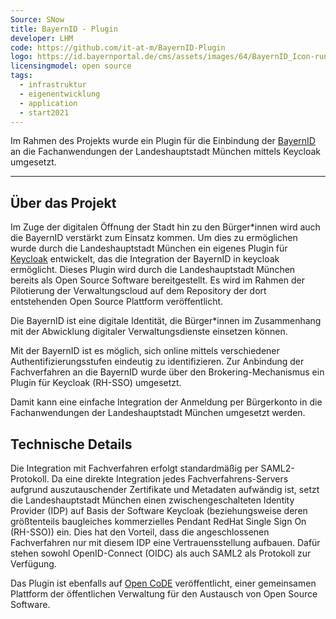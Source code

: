 ```yaml
---
Source: SNow
title: BayernID - Plugin
developer: LHM
code: https://github.com/it-at-m/BayernID-Plugin
logo: https://id.bayernportal.de/cms/assets/images/64/BayernID_Icon-rund.625c9ab7.svg
licensingmodel: open source
tags:
  - infrastruktur
  - eigenentwicklung
  - application
  - start2021
---
```


Im Rahmen des Projekts wurde ein Plugin für die Einbindung der [BayernID](https://id.bayernportal.de/de/) an die Fachanwendungen der Landeshauptstadt München mittels Keycloak umgesetzt.

---

## Über das Projekt

Im Zuge der digitalen Öffnung der Stadt hin zu den Bürger\*innen wird auch die BayernID verstärkt zum Einsatz kommen. Um dies zu ermöglichen wurde durch die Landeshauptstadt München ein eigenes Plugin für [Keycloak](keycloak) entwickelt, das die Integration der BayernID in keycloak ermöglicht. Dieses Plugin wird durch die Landeshauptstadt München bereits als Open Source Software bereitgestellt. Es wird im Rahmen der Pilotierung der Verwaltungscloud auf dem Repository der dort entstehenden Open Source Plattform veröffentlicht.

Die BayernID ist eine digitale Identität, die Bürger\*innen im Zusammenhang mit der Abwicklung digitaler Verwaltungsdienste einsetzen können.

Mit der BayernID ist es möglich, sich online mittels verschiedener Authentifizierungsstufen eindeutig zu identifizieren. Zur Anbindung der Fachverfahren an die BayernID wurde über den Brokering-Mechanismus ein Plugin für Keycloak (RH-SSO) umgesetzt.

Damit kann eine einfache Integration der Anmeldung per Bürgerkonto in die Fachanwendungen der Landeshauptstadt München umgesetzt werden.

## Technische Details

Die Integration mit Fachverfahren erfolgt standardmäßig per SAML2-Protokoll. Da eine direkte Integration jedes Fachverfahrens-Servers aufgrund auszutauschender Zertifikate und Metadaten aufwändig ist, setzt die Landeshauptstadt München einen zwischengeschalteten Identity Provider (IDP) auf Basis der Software Keycloak (beziehungsweise deren größtenteils baugleiches kommerzielles Pendant RedHat Single Sign On (RH-SSO)) ein. Dies hat den Vorteil, dass die angeschlossenen Fachverfahren nur mit diesem IDP eine Vertrauensstellung aufbauen. Dafür stehen sowohl OpenID-Connect (OIDC) als auch SAML2 als Protokoll zur Verfügung.

Das Plugin ist ebenfalls auf [Open CoDE](https://gitlab.opencode.de/landeshauptstadt-muenchen/bayernid-plugin) veröffentlicht, einer gemeinsamen Plattform der öffentlichen Verwaltung für den Austausch von Open Source Software.
